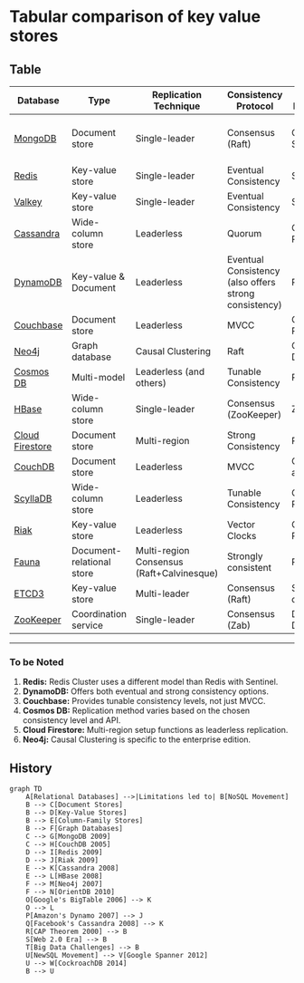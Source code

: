 # Tabular comparison of key value stores


## Table

| Database | Type | Replication Technique | Consistency Protocol | Node Discovery | Partitioning |
|----------|------|----------------------|----------------------|----------------|--------------|
| [MongoDB](https://www.mongodb.com/docs/manual/core/architecture-concepts) | Document store | Single-leader | Consensus (Raft) | Config Servers | Range-based and Hash-based |
| [Redis](https://redis.io/topics/architecture) | Key-value store | Single-leader | Eventual Consistency | Sentinel | Hash slots |
| [Valkey](https://valkey.io/) | Key-value store | Single-leader | Eventual Consistency | Sentinel | Hash slots |
| [Cassandra](https://cassandra.apache.org/doc/latest/architecture/overview.html) | Wide-column store | Leaderless | Quorum | Gossip Protocol | Hash-based |
| [DynamoDB](https://docs.aws.amazon.com/amazondynamodb/latest/developerguide/HowItWorks.html) | Key-value & Document | Leaderless | Eventual Consistency (also offers strong consistency) | Proprietary | Consistent Hashing |
| [Couchbase](https://docs.couchbase.com/server/current/learn/architecture-overview.html) | Document store | Leaderless | MVCC | Gossip Protocol | Hash-based |
| [Neo4j](https://neo4j.com/docs/operations-manual/current/architecture/) | Graph database | Causal Clustering | Raft | Core Discovery | Graph partitioning |
| [Cosmos DB](https://learn.microsoft.com/en-us/azure/cosmos-db/distribute-data-globally) | Multi-model | Leaderless (and others) | Tunable Consistency | Proprietary | Hash-based |
| [HBase](https://hbase.apache.org/book.html#architecture) | Wide-column store | Single-leader | Consensus (ZooKeeper) | ZooKeeper | Range-based |
| [Cloud Firestore](https://firebase.google.com/docs/firestore/data-model) | Document store | Multi-region | Strong Consistency | Proprietary | Automatic |
| [CouchDB](https://docs.couchdb.org/en/stable/intro/overview.html) | Document store | Leaderless | MVCC | Cluster-aware | Hash-based |
| [ScyllaDB](https://docs.scylladb.com/stable/architecture/) | Wide-column store | Leaderless | Tunable Consistency | Gossip Protocol | Consistent Hashing |
| [Riak](https://docs.riak.com/riak/kv/latest/learn/concepts/index.html) | Key-value store | Leaderless | Vector Clocks | Gossip Protocol | Consistent Hashing |
| [Fauna](https://docs.fauna.com/fauna/current/get-started/overview/#distributed-service) | Document-relational store | Multi-region Consensus (Raft+Calvinesque) | Strongly consistent | Proprietary | Consistent Hashing |
| [ETCD3](https://etcd.io/docs/v3.4/learning/architecture/) | Key-value store | Multi-leader | Consensus (Raft) | Self-discovery | Hash-based |
| [ZooKeeper](https://zookeeper.apache.org/doc/r3.5.9/zookeeperOver.html) | Coordination service | Single-leader | Consensus (Zab) | Dynamic Discovery | N/A |
---

### To be Noted
1. **Redis:** Redis Cluster uses a different model than Redis with Sentinel.
2. **DynamoDB:** Offers both eventual and strong consistency options.
3. **Couchbase:** Provides tunable consistency levels, not just MVCC.
4. **Cosmos DB:** Replication method varies based on the chosen consistency level and API.
5. **Cloud Firestore:** Multi-region setup functions as leaderless replication.
6. **Neo4j:** Causal Clustering is specific to the enterprise edition.

## History

```mermaid
graph TD
    A[Relational Databases] -->|Limitations led to| B[NoSQL Movement]
    B --> C[Document Stores]
    B --> D[Key-Value Stores]
    B --> E[Column-Family Stores]
    B --> F[Graph Databases]
    C --> G[MongoDB 2009]
    C --> H[CouchDB 2005]
    D --> I[Redis 2009]
    D --> J[Riak 2009]
    E --> K[Cassandra 2008]
    E --> L[HBase 2008]
    F --> M[Neo4j 2007]
    F --> N[OrientDB 2010]
    O[Google's BigTable 2006] --> K
    O --> L
    P[Amazon's Dynamo 2007] --> J
    Q[Facebook's Cassandra 2008] --> K
    R[CAP Theorem 2000] --> B
    S[Web 2.0 Era] --> B
    T[Big Data Challenges] --> B
    U[NewSQL Movement] --> V[Google Spanner 2012]
    U --> W[CockroachDB 2014]
    B --> U
```
